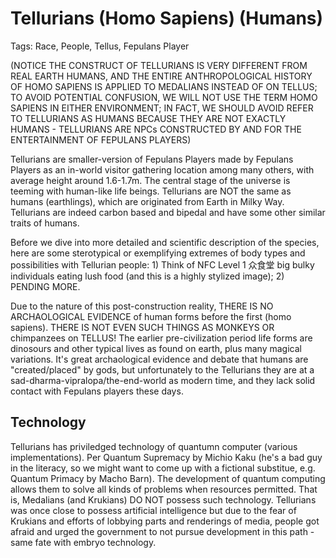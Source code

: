 # Tellurians (Homo Sapiens) (Humans)

Tags: Race, People, Tellus, Fepulans Player

(NOTICE THE CONSTRUCT OF TELLURIANS IS VERY DIFFERENT FROM REAL EARTH HUMANS, AND THE ENTIRE ANTHROPOLOGICAL HISTORY OF HOMO SAPIENS IS APPLIED TO MEDALIANS INSTEAD OF ON TELLUS; TO AVOID POTENTIAL CONFUSION, WE WILL NOT USE THE TERM HOMO SAPIENS IN EITHER ENVIRONMENT; IN FACT, WE SHOULD AVOID REFER TO TELLURIANS AS HUMANS BECAUSE THEY ARE NOT EXACTLY HUMANS - TELLURIANS ARE NPCs CONSTRUCTED BY AND FOR THE ENTERTAINMENT OF FEPULANS PLAYERS)

Tellurians are smaller-version of Fepulans Players made by Fepulans Players as an in-world visitor gathering location among many others, with average height around 1.6-1.7m. The central stage of the universe is teeming with human-like life beings. Tellurians are NOT the same as humans (earthlings), which are originated from Earth in Milky Way. Tellurians are indeed carbon based and bipedal and have some other similar traits of humans.

Before we dive into more detailed and scientific description of the species, here are some sterotypical or exemplifying extremes of body types and possibilities with Tellurian people: 1) Think of NFC Level 1 众食堂 big bulky individuals eating lush food (and this is a highly stylized image); 2) PENDING MORE.

Due to the nature of this post-construction reality, THERE IS NO ARCHAOLOGICAL EVIDENCE of human forms before the first (homo sapiens). THERE IS NOT EVEN SUCH THINGS AS MONKEYS OR chimpanzees on TELLUS! The earlier pre-civilization period life forms are dinosours and other typical lives as found on earth, plus many magical variations. It's great archaological evidence and debate that humans are "created/placed" by gods, but unfortunately to the Tellurians they are at a sad-dharma-vipralopa/the-end-world as modern time, and they lack solid contact with Fepulans players these days.

## Technology

Tellurians has priviledged technology of quantumn computer (various implementations). Per Quantum Supremacy by Michio Kaku (he's a bad guy in the literacy, so we might want to come up with a fictional substitue, e.g. Quantum Primacy by Macho Barn). The development of quantum computing allows them to solve all kinds of problems when resources permitted. That is, Medalians (and Krukians) DO NOT possess such technology.
Tellurians was once close to possess artificial intelligence but due to the fear of Krukians and efforts of lobbying parts and renderings of media, people got afraid and urged the government to not pursue development in this path - same fate with embryo technology.